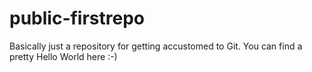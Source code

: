 # public-firstrepo

Basically just a repository for getting accustomed to Git. You can find a pretty Hello World here :-)
